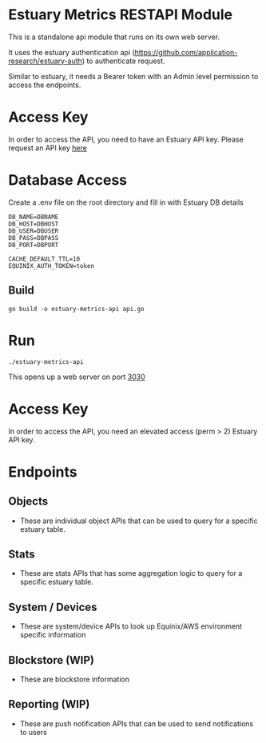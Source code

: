# Estuary Metrics RESTAPI Module

This is a standalone api module that runs on its own web server. 

It uses the estuary authentication api (https://github.com/application-research/estuary-auth) to authenticate request.

Similar to estuary, it needs a Bearer token with an Admin level permission to access the endpoints.

# Access Key
In order to access the API, you need to have an Estuary API key. Please request an API key [here](https://docs.estuary.tech/get-invite-key)

# Database Access
Create a .env file on the root directory and fill in with Estuary DB details
```
DB_NAME=DBNAME
DB_HOST=DBHOST
DB_USER=DBUSER
DB_PASS=DBPASS
DB_PORT=DBPORT

CACHE_DEFAULT_TTL=10
EQUINIX_AUTH_TOKEN=token

```

## Build 
```
go build -o estuary-metrics-api api.go
```

# Run
```
./estuary-metrics-api
```
This opens up a web server on port [3030](http://localhost:3030)

# Access Key
In order to access the API, you need an elevated access (perm > 2) Estuary API key.

# Endpoints
## Objects
- These are individual object APIs that can be used to query for a specific estuary table.
## Stats
- These are stats APIs that has some aggregation logic to query for a specific estuary table.
## System / Devices
- These are system/device APIs to look up Equinix/AWS environment specific information
## Blockstore (WIP)
- These are blockstore information
## Reporting (WIP)
- These are push notification APIs that can be used to send notifications to users